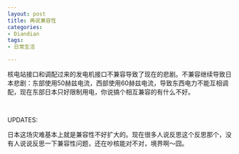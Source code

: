 ```yaml
---
layout: post
title: 再说兼容性
categories:
- Diandian
tags:
- 日常生活

---
```

<p>核电站接口和调配过来的发电机接口不兼容导致了现在的悲剧。不兼容继续导致日本悲剧：东部使用50赫兹电流，西部使用60赫兹电流，导致东西电力不能互相调配，现在东部日本只好限制用电，你说搞个相互兼容的有什么不好。 &nbsp; &nbsp;</p>
<p>&nbsp;</p>
<p>UPDATES:</p>
<p>日本这场灾难基本上就是兼容性不好扩大的。现在很多人说反思这个反思那个，没有人说说反思一下兼容性问题，还在吵核能对不对，境界啊～囧。</p>
<p></p>